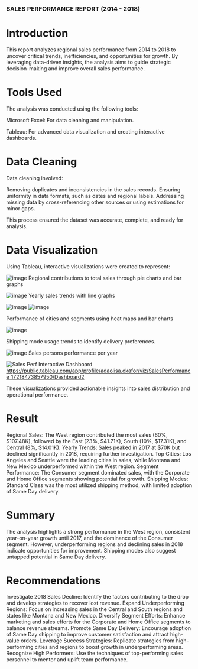 ### SALES PERFORMANCE REPORT (2014 - 2018) 

# Introduction

This report analyzes regional sales performance from 2014 to 2018 to uncover critical trends, inefficiencies, and opportunities for growth. By leveraging data-driven insights, the analysis aims to guide strategic decision-making and improve overall sales performance.

# Tools Used

The analysis was conducted using the following tools:

Microsoft Excel: For data cleaning and manipulation.

Tableau: For advanced data visualization and creating interactive dashboards.

# Data Cleaning

Data cleaning involved:

Removing duplicates and inconsistencies in the sales records.
Ensuring uniformity in data formats, such as dates and regional labels.
Addressing missing data by cross-referencing other sources or using estimations for minor gaps.

This process ensured the dataset was accurate, complete, and ready for analysis.

# Data Visualization

Using Tableau, interactive visualizations were created to represent:

![image](https://github.com/user-attachments/assets/07834e78-f330-4c3d-b713-0e4cde585109)
Regional contributions to total sales through pie charts and bar graphs

![image](https://github.com/user-attachments/assets/080eacef-26b4-4c1f-b85b-c4c39f45e0b9)
Yearly sales trends with line graphs

![image](https://github.com/user-attachments/assets/8840f3ba-032a-49d5-89d5-3eb5a643fd15)
![image](https://github.com/user-attachments/assets/054e6d42-85fb-4b15-aeb8-f00868176219)

Performance of cities and segments using heat maps and bar charts

![image](https://github.com/user-attachments/assets/fb364c0a-dce8-41bf-be08-12fa01ee98f5)

Shipping mode usage trends to identify delivery preferences.

![image](https://github.com/user-attachments/assets/d1a9db9d-280b-4cac-8781-9243d64d3ce9)
Sales persons performance per year

![Sales Perf](https://github.com/user-attachments/assets/0beb1551-494d-44f2-88c0-56a4e8d87f8c)
Interactive Dashboard https://public.tableau.com/app/profile/adaolisa.okafor/viz/SalesPerformance_17218473857950/Dashboard2

These visualizations provided actionable insights into sales distribution and operational performance.

# Result

Regional Sales: The West region contributed the most sales (60%, $107.48K), followed by the East (23%, $41.71K), South (10%, $17.31K), and Central (8%, $14.01K).
Yearly Trends: Sales peaked in 2017 at $70K but declined significantly in 2018, requiring further investigation.
Top Cities: Los Angeles and Seattle were the leading cities in sales, while Montana and New Mexico underperformed within the West region.
Segment Performance: The Consumer segment dominated sales, with the Corporate and Home Office segments showing potential for growth.
Shipping Modes: Standard Class was the most utilized shipping method, with limited adoption of Same Day delivery.

# Summary

The analysis highlights a strong performance in the West region, consistent year-on-year growth until 2017, and the dominance of the Consumer segment. 
However, underperforming regions and declining sales in 2018 indicate opportunities for improvement. Shipping modes also suggest untapped potential in Same Day delivery.

# Recommendations

Investigate 2018 Sales Decline: Identify the factors contributing to the drop and develop strategies to recover lost revenue.
Expand Underperforming Regions: Focus on increasing sales in the Central and South regions and states like Montana and New Mexico.
Diversify Segment Efforts: Enhance marketing and sales efforts for the Corporate and Home Office segments to balance revenue streams.
Promote Same Day Delivery: Encourage adoption of Same Day shipping to improve customer satisfaction and attract high-value orders.
Leverage Success Strategies: Replicate strategies from high-performing cities and regions to boost growth in underperforming areas.
Recognize High Performers: Use the techniques of top-performing sales personnel to mentor and uplift team performance.

